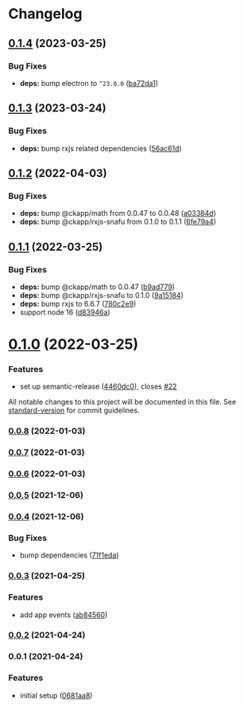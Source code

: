 # Changelog

## [0.1.4](https://github.com/ckapps/rxjs-electron/compare/v0.1.3...v0.1.4) (2023-03-25)


### Bug Fixes

* **deps:** bump electron to `^23.0.0` ([ba72da1](https://github.com/ckapps/rxjs-electron/commit/ba72da144fcf9e0437d7dbfe43ab1b1524ccd533))

## [0.1.3](https://github.com/ckapps/rxjs-electron/compare/v0.1.2...v0.1.3) (2023-03-24)


### Bug Fixes

* **deps:** bump rxjs related dependencies ([56ac61d](https://github.com/ckapps/rxjs-electron/commit/56ac61de389b6d447481f03c6a61fb853b4edefb))

## [0.1.2](https://github.com/ckapps/rxjs-electron/compare/v0.1.1...v0.1.2) (2022-04-03)


### Bug Fixes

* **deps:** bump @ckapp/math from 0.0.47 to 0.0.48 ([a03384d](https://github.com/ckapps/rxjs-electron/commit/a03384d89eb8d8a2f72a1a1aab58a6220c0e0b26))
* **deps:** bump @ckapp/rxjs-snafu from 0.1.0 to 0.1.1 ([6fe79a4](https://github.com/ckapps/rxjs-electron/commit/6fe79a4e37f4412473fb6546fbeb42846c5a8f9d))

## [0.1.1](https://github.com/ckapps/rxjs-electron/compare/v0.1.0...v0.1.1) (2022-03-25)


### Bug Fixes

* **deps:** bump @ckapp/math to 0.0.47 ([b9ad779](https://github.com/ckapps/rxjs-electron/commit/b9ad7793148d5e3b647123040e969b4672ea46b8))
* **deps:** bump @ckapp/rxjs-snafu to 0.1.0 ([9a15184](https://github.com/ckapps/rxjs-electron/commit/9a15184f45ee366f7a8d8ef515a17c9f6ab2a4aa))
* **deps:** bump rxjs to 6.6.7 ([780c2e9](https://github.com/ckapps/rxjs-electron/commit/780c2e9c1c66e5fbd3076ee05f8eba02f73bfaba))
* support node 16 ([d83946a](https://github.com/ckapps/rxjs-electron/commit/d83946ad0ce131654e35eb9dc5a329158419b3a0))

# [0.1.0](https://github.com/ckapps/rxjs-electron/compare/v0.0.8...v0.1.0) (2022-03-25)


### Features

* set up semantic-release ([4460dc0](https://github.com/ckapps/rxjs-electron/commit/4460dc0c61e5e74e15a7b528e9d3b70e1eac0541)), closes [#22](https://github.com/ckapps/rxjs-electron/issues/22)

All notable changes to this project will be documented in this file. See [standard-version](https://github.com/conventional-changelog/standard-version) for commit guidelines.

### [0.0.8](https://github.com/ckapps/rxjs-electron/compare/v0.0.7...v0.0.8) (2022-01-03)

### [0.0.7](https://github.com/ckapps/rxjs-electron/compare/v0.0.6...v0.0.7) (2022-01-03)

### [0.0.6](https://github.com/ckapps/rxjs-electron/compare/v0.0.5...v0.0.6) (2022-01-03)

### [0.0.5](https://github.com/ckapps/rxjs-electron/compare/v0.0.4...v0.0.5) (2021-12-06)

### [0.0.4](https://github.com/ckapps/rxjs-electron/compare/v0.0.3...v0.0.4) (2021-12-06)


### Bug Fixes

* bump dependencies ([71f1eda](https://github.com/ckapps/rxjs-electron/commit/71f1eda5736dfd690d561cc098af4697815a0411))

### [0.0.3](https://github.com/ckapps/rxjs-electron/compare/v0.0.2...v0.0.3) (2021-04-25)


### Features

* add app events ([ab84560](https://github.com/ckapps/rxjs-electron/commit/ab84560ec959bb799981fc13be0b3b2d34b22b06))

### [0.0.2](https://github.com/ckapps/rxjs-electron/compare/v0.0.1...v0.0.2) (2021-04-24)

### 0.0.1 (2021-04-24)


### Features

* initial setup ([0681aa8](https://github.com/ckapps/rxjs-electron/commit/0681aa83733a0a2a6d84786b6900e641ce1d2480))
